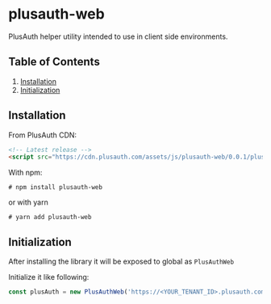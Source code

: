 # plusauth-web
PlusAuth helper utility intended to use in client side environments.

## Table of Contents
1. [Installation](#installation)
2. [Initialization](#initialization)


## Installation
From PlusAuth CDN:
```html
<!-- Latest release -->
<script src="https://cdn.plusauth.com/assets/js/plusauth-web/0.0.1/plusauth-web.min.js"></script>
```

With npm:
```shell script
# npm install plusauth-web
```

or with yarn
```shell script
# yarn add plusauth-web
```

## Initialization
After installing the library it will be exposed to global as `PlusAuthWeb`

Initialize it like following:
```js
const plusAuth = new PlusAuthWeb('https://<YOUR_TENANT_ID>.plusauth.com')
```
